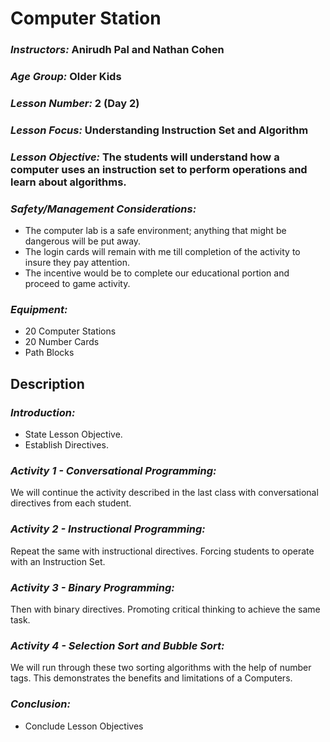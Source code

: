 # Computer Station

### *Instructors:* Anirudh Pal and Nathan Cohen

### *Age Group:* Older Kids

### *Lesson Number:* 2 (Day 2)

### *Lesson Focus:* Understanding Instruction Set and Algorithm

### *Lesson Objective:* The students will understand how a computer uses an instruction set to perform operations and learn about algorithms.

### *Safety/Management Considerations:*

* The computer lab is a safe environment; anything that might be dangerous will be put away. 
* The login cards will remain with me till completion of the activity to insure they pay attention.
* The incentive would be to complete our educational portion and proceed to game activity.

### *Equipment:*

* 20 Computer Stations
* 20 Number Cards
* Path Blocks

## Description

### *Introduction:*

* State Lesson Objective.
* Establish Directives.

### *Activity 1 - Conversational Programming:*

We will continue the activity described in the last class with conversational directives from each student.

### *Activity 2 - Instructional Programming:*

Repeat the same with instructional directives. Forcing students to operate with an Instruction Set.

### *Activity 3 - Binary Programming:*

Then with binary directives. Promoting critical thinking to achieve the same task.

### *Activity 4 - Selection Sort and Bubble Sort:*

We will run through these two sorting algorithms with the help of number tags. This demonstrates the benefits and limitations of a Computers.

### *Conclusion:*

* Conclude Lesson Objectives
